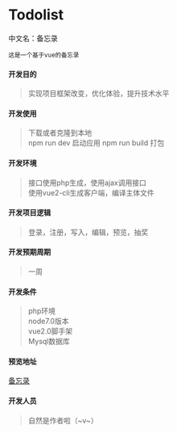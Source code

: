 # Todolist
中文名：备忘录

`这是一个基于vue的备忘录`</br>

#### 开发目的
>实现项目框架改变，优化体验，提升技术水平

#### 开发使用
> 下载或者克隆到本地 <br />
> npm run dev 启动应用
> npm run build 打包 

#### 开发环境
> 接口使用php生成，使用ajax调用接口 <br />
> 使用vue2-cli生成客户端，编译主体文件

#### 开发项目逻辑
> 登录，注册，写入，编辑，预览，抽奖 <br />

#### 开发预期周期
> 一周 

#### 开发条件
> php环境 <br />
node7.0版本 <br />
vue2.0脚手架 <br />
Mysql数据库

#### 预览地址
[备忘录](http://palpitation.shop/web/ "备忘录") 

#### 开发人员
> 自然是作者啦（~v~）
